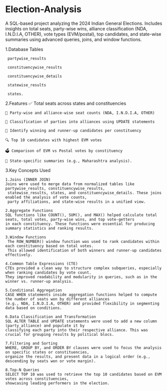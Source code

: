 # Election-Analysis
A SQL-based project analyzing the 2024 Indian General Elections. Includes insights on total seats, party-wise wins, alliance classification (NDA, I.N.D.I.A, OTHER), vote types (EVM/postal), top candidates, and state-wise summaries using advanced queries, joins, and window functions.

1.Database Tables
 
     partywise_results
     
     constituencywise_results
     
     constituencywise_details
     
     statewise_results
     
     states.



 2.Features
    ✅ Total seats across states and constituencies
    
    🧮 Party-wise and alliance-wise seat counts (NDA, I.N.D.I.A, OTHER)
    
    🔁 Classification of parties into alliances using UPDATE statements
    
    🥇 Identify winning and runner-up candidates per constituency
    
    🔍 Top 10 candidates with highest EVM votes
    
    🗳️ Comparison of EVM vs Postal votes by constituency
    
    📍 State-specific summaries (e.g., Maharashtra analysis).
  

3.Key Concepts Used

    1.Joins (INNER JOIN)
    Joins were used to merge data from normalized tables like partywise_results, constituencywise_results,
     statewise_results, states, and constituencywise_details. These joins enabled the analysis of vote counts, 
     party affiliations, and state-wise results in a unified view.
    
    2.Aggregate Functions
    SQL functions like COUNT(), SUM(), and MAX() helped calculate total seats, total votes, party-wise wins, and top vote-getters
    in each constituency. These functions were essential for producing summary statistics and ranking results.
    
    3.Window Functions
     The ROW_NUMBER() window function was used to rank candidates within each constituency based on total votes.
     This allowed identification of both winners and runner-up candidates effectively.
     
    4.Common Table Expressions (CTE)
    CTEs provided a clean way to structure complex subqueries, especially when ranking candidates by vote count.
    They improved readability and modularity in queries, such as in the winner vs. runner-up analysis.
    
    5.Conditional Aggregation
    CASE WHEN statements inside aggregation functions helped to compute the number of seats won by different alliances 
    (e.g., NDA, I.N.D.I.A, OTHER) and provided flexibility in segmenting data based on conditions.
    
    6.Data Classification and Transformation
    SQL ALTER TABLE and UPDATE statements were used to add a new column (party_alliance) and populate it by 
    classifying each party into their respective alliance. This was crucial for grouping results by political blocs.
    
    7.Filtering and Sorting
    WHERE, GROUP BY, and ORDER BY clauses were used to focus the analysis on specific states or constituencies, 
    organize the results, and present data in a logical order (e.g., descending by seats won or vote margin).
    
    8.Top-N Queries
    SELECT TOP 10 was used to retrieve the top 10 candidates based on EVM votes across constituencies,
    showcasing leading performers in the election.
